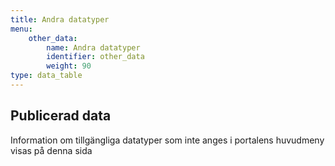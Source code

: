 ```yaml
---
title: Andra datatyper
menu:
    other_data:
        name: Andra datatyper
        identifier: other_data
        weight: 90
type: data_table
---
```


## Publicerad data

Information om tillgängliga datatyper som inte anges i portalens huvudmeny visas på denna sida
